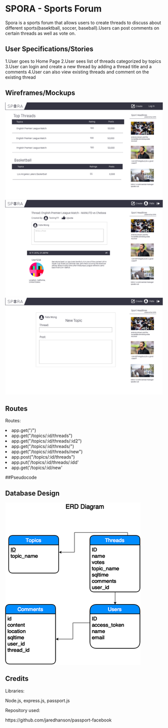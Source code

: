 
# SPORA - Sports Forum
Spora is a sports forum that allows users to create threads to discuss about different sports(basektball, soccer, baseball).Users can post comments on certain threads as well as vote on.
## User Specifications/Stories
1.User goes to Home Page
2.User sees list of threads categorized by topics
3.User can login and create a new thread by adding a thread title and a comments
4.User can also view existing threads and comment on the existing thread
## Wireframes/Mockups
![Mockup1](./resources/mockup1.png)
![Mockup1](./resources/mockup2.png)
![Mockup1](./resources/mockup3.png)

## Routes
Routes:

<li>app.get("/")</li>
<li>app.get("/topics/:id/threads")</li>
<li>app.get("/topics/:id/threads/:id2")</li>
<li>app.get("/topics/:id/threads/")</li>
<li>app.get("/topics/:id/threads/new")</li>
<li>app.post("/topics/:id/threads")</li>
<li>app.put('/topics/:id/threads/:idd'</li>
<li>app.get('/topics/:id/new'</li>

##Pseudocode

## Database Design
![Mockup1](./resources/forum_ERD.png)
## Credits
Libraries:
<p>
Node.js, express.js, passport.js
</p>
Repository used: 
<p>
https://github.com/jaredhanson/passport-facebook
</p>


